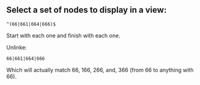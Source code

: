 ## Select a set of nodes to display in a view:

```regex
^(66|661|664|666)$
```

Start with each one and finish with each one.

Unlinke:

```regex
66|661|664|666
```

Which will actually match 66, 166, 266, and, 366 (from 66 to anything with 66).
